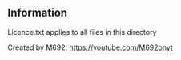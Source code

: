 ## Information

Licence.txt applies to all files in this directory

Created by M692: https://youtube.com/M692onyt
